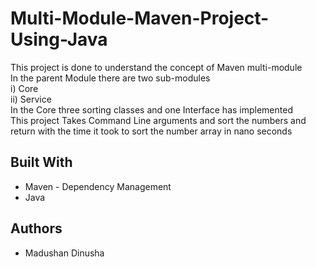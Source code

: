 # Multi-Module-Maven-Project-Using-Java
This project is done to understand the concept of Maven multi-module    
In the parent Module there are two sub-modules  
  i)  Core  
  ii) Service  
In the Core three sorting classes and one Interface has implemented   
This project Takes Command Line arguments and sort the numbers and return with the time it took to sort the number array in nano seconds
## Built With
* Maven - Dependency Management
* Java 
## Authors
* Madushan Dinusha
